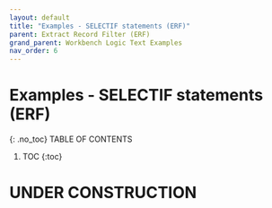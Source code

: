 ```yaml
---
layout: default
title: "Examples - SELECTIF statements (ERF)"
parent: Extract Record Filter (ERF)
grand_parent: Workbench Logic Text Examples
nav_order: 6
---
```


# Examples - SELECTIF statements (ERF)
{: .no_toc}
TABLE OF CONTENTS 
1. TOC
{:toc}  
 
# UNDER CONSTRUCTION
